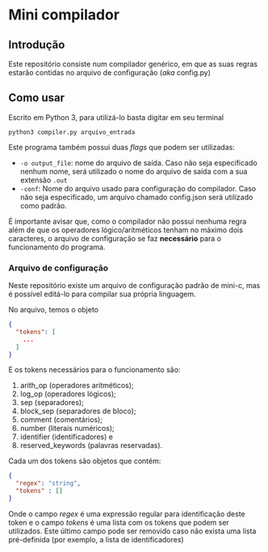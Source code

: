 # Mini compilador

## Introdução
Este repositório consiste num compilador genérico, em que as suas regras
estarão contidas no arquivo de configuração (*aka* config.py)

## Como usar
Escrito em Python 3, para utilizá-lo basta digitar em seu terminal
```shell
python3 compiler.py arquivo_entrada
```

Este programa também possui duas *flags* que podem ser utilizadas:

- <code>-o output_file</code>: nome do arquivo de saída. Caso não seja especificado nenhum 
nome, será utilizado o nome do arquivo de saída com a sua extensão <code>.out</code>
- <code>-conf</code>: Nome do arquivo usado para configuração do compilador. Caso não seja
especificado, um arquivo chamado config.json será utilizado como padrão.

É importante avisar que, como o compilador não possui nenhuma regra além de que os operadores
lógico/aritméticos tenham no máximo dois caracteres, o arquivo de configuração se faz 
**necessário** para o funcionamento do programa.

### Arquivo de configuração
Neste repositório existe um arquivo de configuração padrão de mini-c, mas é possível editá-lo 
para compilar sua própria linguagem.

No arquivo, temos o objeto
```json
{
  "tokens": [
    ...
  ]
}
```

E os tokens necessários para o funcionamento são:
1. arith_op (operadores aritméticos);
2. log_op (operadores lógicos);
3. sep (separadores);
4. block_sep (separadores de bloco);
5. comment (comentários);
6. number (literais numéricos);
7. identifier (identificadores) e
8. reserved_keywords (palavras reservadas).

Cada um dos tokens são objetos que contém:
```json
{
  "regex": "string",
  "tokens" : []
}
```
Onde o campo *regex* é uma expressão regular para identificação deste token e 
o campo *tokens* é uma lista com os tokens que podem ser utilizados. Este último campo
pode ser removido caso não exista uma lista pré-definida (por exemplo, a lista de identificadores)
